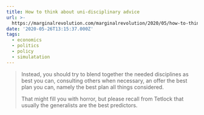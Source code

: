 ```yaml
---
title: How to think about uni-disciplinary advice
url: >-
  https://marginalrevolution.com/marginalrevolution/2020/05/how-to-think-about-uni-disciplinary-advice.html
date: '2020-05-26T13:15:37.000Z'
tags:
  - economics
  - politics
  - policy
  - simulatation
---
```

> Instead, you should try to blend together the needed disciplines as best you can, consulting others when necessary, an offer the best plan you can, namely the best plan all things considered.
>
> That might fill you with horror, but please recall from Tetlock that usually the generalists are the best predictors.
